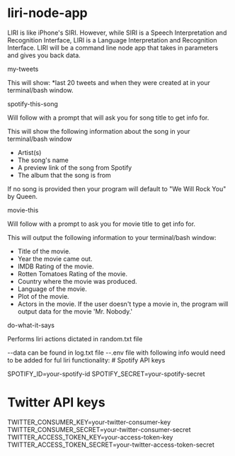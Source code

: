 # liri-node-app
 LIRI is like iPhone's SIRI. However, while SIRI is a Speech Interpretation and Recognition Interface, LIRI is a Language Interpretation and Recognition Interface. LIRI will be a command line node app that takes in parameters and gives you back data.

my-tweets

This will show:
*last 20 tweets and when they were created at in your terminal/bash window.


spotify-this-song

Will follow with a prompt that will ask you for song title to get info for.

This will show the following information about the song in your terminal/bash window

  * Artist(s)
  * The song's name
  * A preview link of the song from Spotify
  * The album that the song is from

If no song is provided then your program will default to "We Will Rock You" by Queen.


movie-this

Will follow with a prompt to ask you for movie title to get info for.

This will output the following information to your terminal/bash window:

  * Title of the movie.
  * Year the movie came out.
  * IMDB Rating of the movie.
  * Rotten Tomatoes Rating of the movie.
  * Country where the movie was produced.
  * Language of the movie.
  * Plot of the movie.
  * Actors in the movie.
If the user doesn't type a movie in, the program will output data for the movie 'Mr. Nobody.'

do-what-it-says

Performs liri actions dictated in random.txt file

--data can be found in log.txt file
--.env file with following info would need to be added for ful liri functionality:
	# Spotify API keys

SPOTIFY_ID=your-spotify-id
SPOTIFY_SECRET=your-spotify-secret

# Twitter API keys

TWITTER_CONSUMER_KEY=your-twitter-consumer-key
TWITTER_CONSUMER_SECRET=your-twitter-consumer-secret
TWITTER_ACCESS_TOKEN_KEY=your-access-token-key
TWITTER_ACCESS_TOKEN_SECRET=your-twitter-access-token-secret
